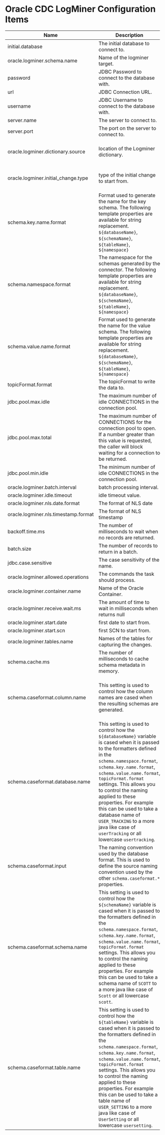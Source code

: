 # Oracle CDC LogMiner Configuration Items

| Name                                 | Description                                                                                                                                                                                                                                                                                                                                                                                                                                                           | Type     | Default                                     | Valid Values                                                                                                                         | Importance |
|--------------------------------------|-----------------------------------------------------------------------------------------------------------------------------------------------------------------------------------------------------------------------------------------------------------------------------------------------------------------------------------------------------------------------------------------------------------------------------------------------------------------------|----------|---------------------------------------------|--------------------------------------------------------------------------------------------------------------------------------------|------------|
| initial.database                     | The initial database to connect to.                                                                                                                                                                                                                                                                                                                                                                                                                                   | string   |                                             |                                                                                                                                      | high       |
| oracle.logminer.schema.name          | Name of the logminer target.                                                                                                                                                                                                                                                                                                                                                                                                                                          | string   |                                             |                                                                                                                                      | high       |
| password                             | JDBC Password to connect to the database with.                                                                                                                                                                                                                                                                                                                                                                                                                        | password |                                             |                                                                                                                                      | high       |
| url                                  | JDBC Connection URL.                                                                                                                                                                                                                                                                                                                                                                                                                                                  | string   |                                             |                                                                                                                                      | high       |
| username                             | JDBC Username to connect to the database with.                                                                                                                                                                                                                                                                                                                                                                                                                        | string   |                                             |                                                                                                                                      | high       |
| server.name                          | The server to connect to.                                                                                                                                                                                                                                                                                                                                                                                                                                             | string   |                                             |                                                                                                                                      | low        |
| server.port                          | The port on the server to connect to.                                                                                                                                                                                                                                                                                                                                                                                                                                 | int      |                                             |                                                                                                                                      | low        |
| oracle.logminer.dictionary.source    | location of the Logminer dictionary.                                                                                                                                                                                                                                                                                                                                                                                                                                  | string   | DICT_FROM_ONLINE_CATALOG                    | ValidEnum{enum=DictionarySource, allowed=[DICT_FROM_ONLINE_CATALOG, DICT_FROM_REDO_LOGS]}                                            | high       |
| oracle.logminer.initial_change.type  | type of the initial change to start from.                                                                                                                                                                                                                                                                                                                                                                                                                             | string   | FROM_LATEST_CHANGE                          | ValidEnum{enum=InitialChange, allowed=[START_SCN, FROM_LATEST_CHANGE, START_DATE]}                                                   | high       |
| schema.key.name.format               | Format used to generate the name for the key schema. The following template properties are available for string replacement. `${databaseName}`, `${schemaName}`, `${tableName}`, `${namespace}`                                                                                                                                                                                                                                                                       | string   | ${namespace}.${tableName}Key                |                                                                                                                                      | high       |
| schema.namespace.format              | The namespace for the schemas generated by the connector. The following template properties are available for string replacement. `${databaseName}`, `${schemaName}`, `${tableName}`, `${namespace}`                                                                                                                                                                                                                                                                  | string   | com.example.data.${databaseName}            |                                                                                                                                      | high       |
| schema.value.name.format             | Format used to generate the name for the value schema. The following template properties are available for string replacement. `${databaseName}`, `${schemaName}`, `${tableName}`, `${namespace}`                                                                                                                                                                                                                                                                     | string   | ${namespace}.${tableName}Value              |                                                                                                                                      | high       |
| topicFormat.format                   | The topicFormat to write the data to.                                                                                                                                                                                                                                                                                                                                                                                                                                 | string   | ${databaseName}.${tableName}                |                                                                                                                                      | high       |
| jdbc.pool.max.idle                   | The maximum number of idle CONNECTIONS in the connection pool.                                                                                                                                                                                                                                                                                                                                                                                                        | int      | 10                                          |                                                                                                                                      | medium     |
| jdbc.pool.max.total                  | The maximum number of CONNECTIONS for the connection pool to open. If a number greater than this value is requested, the caller will block waiting for a connection to be returned.                                                                                                                                                                                                                                                                                   | int      | 30                                          |                                                                                                                                      | medium     |
| jdbc.pool.min.idle                   | The minimum number of idle CONNECTIONS in the connection pool.                                                                                                                                                                                                                                                                                                                                                                                                        | int      | 3                                           |                                                                                                                                      | medium     |
| oracle.logminer.batch.interval       | batch processing interval.                                                                                                                                                                                                                                                                                                                                                                                                                                            | int      | 30                                          |                                                                                                                                      | medium     |
| oracle.logminer.idle.timeout         | idle timeout value.                                                                                                                                                                                                                                                                                                                                                                                                                                                   | int      | 1                                           |                                                                                                                                      | medium     |
| oracle.logminer.nls.date.format      | The format of NLS date                                                                                                                                                                                                                                                                                                                                                                                                                                                | string   | dd-MM-yyyy HH24:mi:ss                       |                                                                                                                                      | medium     |
| oracle.logminer.nls.timestamp.format | The format of NLS timestamp                                                                                                                                                                                                                                                                                                                                                                                                                                           | string   | yyyy-MM-dd HH24:mi:ss.ff                    |                                                                                                                                      | medium     |
| backoff.time.ms                      | The number of milliseconds to wait when no records are returned.                                                                                                                                                                                                                                                                                                                                                                                                      | int      | 1000                                        | [50,...]                                                                                                                             | low        |
| batch.size                           | The number of records to return in a batch.                                                                                                                                                                                                                                                                                                                                                                                                                           | int      | 512                                         | [1,...]                                                                                                                              | low        |
| jdbc.case.sensitive                  | The case sensitivity of the name.                                                                                                                                                                                                                                                                                                                                                                                                                                     | boolean  | false                                       |                                                                                                                                      | low        |
| oracle.logminer.allowed.operations   | The commands the task should process.                                                                                                                                                                                                                                                                                                                                                                                                                                 | list     | [INSERT, UPDATE, DELETE, SELECT_FOR_UPDATE] |                                                                                                                                      | low        |
| oracle.logminer.container.name       | Name of the Oracle Container.                                                                                                                                                                                                                                                                                                                                                                                                                                         | string   | PDB1                                        |                                                                                                                                      | low        |
| oracle.logminer.receive.wait.ms      | The amount of time to wait in milliseconds when returns null                                                                                                                                                                                                                                                                                                                                                                                                          | int      | 1000                                        |                                                                                                                                      | low        |
| oracle.logminer.start.date           | first date to start from.                                                                                                                                                                                                                                                                                                                                                                                                                                             | string   | ""                                          |                                                                                                                                      | low        |
| oracle.logminer.start.scn            | first SCN to start from.                                                                                                                                                                                                                                                                                                                                                                                                                                              | long     | 0                                           |                                                                                                                                      | low        |
| oracle.logminer.tables.name          | Names of the tables for capturing the changes.                                                                                                                                                                                                                                                                                                                                                                                                                        | list     | []                                          |                                                                                                                                      | low        |
| schema.cache.ms                      | The number of milliseconds to cache schema metadata in memory.                                                                                                                                                                                                                                                                                                                                                                                                        | int      | 300000                                      | [60000,...]                                                                                                                          | low        |
| schema.caseformat.column.name        | This setting is used to control how the column names are cased when the resulting schemas are generated.                                                                                                                                                                                                                                                                                                                                                              | string   | NONE                                        | ValidEnum{enum=CaseFormat, allowed=[LOWER_HYPHEN, LOWER_UNDERSCORE, LOWER_CAMEL, LOWER, UPPER_CAMEL, UPPER_UNDERSCORE, UPPER, NONE]} | low        |
| schema.caseformat.database.name      | This setting is used to control how the `${databaseName}` variable is cased when it is passed to the formatters defined in the `schema.namespace.format`, `schema.key.name.format`, `schema.value.name.format`, `topicFormat.format` settings. This allows you to control the naming applied to these properties. For example this can be used to take a database name of `USER_TRACKING` to a more java like case of `userTracking` or all lowercase `usertracking`. | string   | NONE                                        | ValidEnum{enum=CaseFormat, allowed=[LOWER_HYPHEN, LOWER_UNDERSCORE, LOWER_CAMEL, LOWER, UPPER_CAMEL, UPPER_UNDERSCORE, UPPER, NONE]} | low        |
| schema.caseformat.input              | The naming convention used by the database format. This is used to define the source naming convention used by the other `schema.caseformat.*` properties.                                                                                                                                                                                                                                                                                                            | string   | UPPER_UNDERSCORE                            | ValidEnum{enum=CaseFormat, allowed=[LOWER_HYPHEN, LOWER_UNDERSCORE, LOWER_CAMEL, UPPER_CAMEL, UPPER_UNDERSCORE]}                     | low        |
| schema.caseformat.schema.name        | This setting is used to control how the `${schemaName}` variable is cased when it is passed to the formatters defined in the `schema.namespace.format`, `schema.key.name.format`, `schema.value.name.format`, `topicFormat.format` settings. This allows you to control the naming applied to these properties. For example this can be used to take a schema name of `SCOTT` to a more java like case of `Scott` or all lowercase `scott`.                           | string   | NONE                                        | ValidEnum{enum=CaseFormat, allowed=[LOWER_HYPHEN, LOWER_UNDERSCORE, LOWER_CAMEL, LOWER, UPPER_CAMEL, UPPER_UNDERSCORE, UPPER, NONE]} | low        |
| schema.caseformat.table.name         | This setting is used to control how the `${tableName}` variable is cased when it is passed to the formatters defined in the `schema.namespace.format`, `schema.key.name.format`, `schema.value.name.format`, `topicFormat.format` settings. This allows you to control the naming applied to these properties. For example this can be used to take a table name of `USER_SETTING` to a more java like case of `UserSetting` or all lowercase `usersetting`.          | string   | NONE                                        | ValidEnum{enum=CaseFormat, allowed=[LOWER_HYPHEN, LOWER_UNDERSCORE, LOWER_CAMEL, LOWER, UPPER_CAMEL, UPPER_UNDERSCORE, UPPER, NONE]} | low        |


